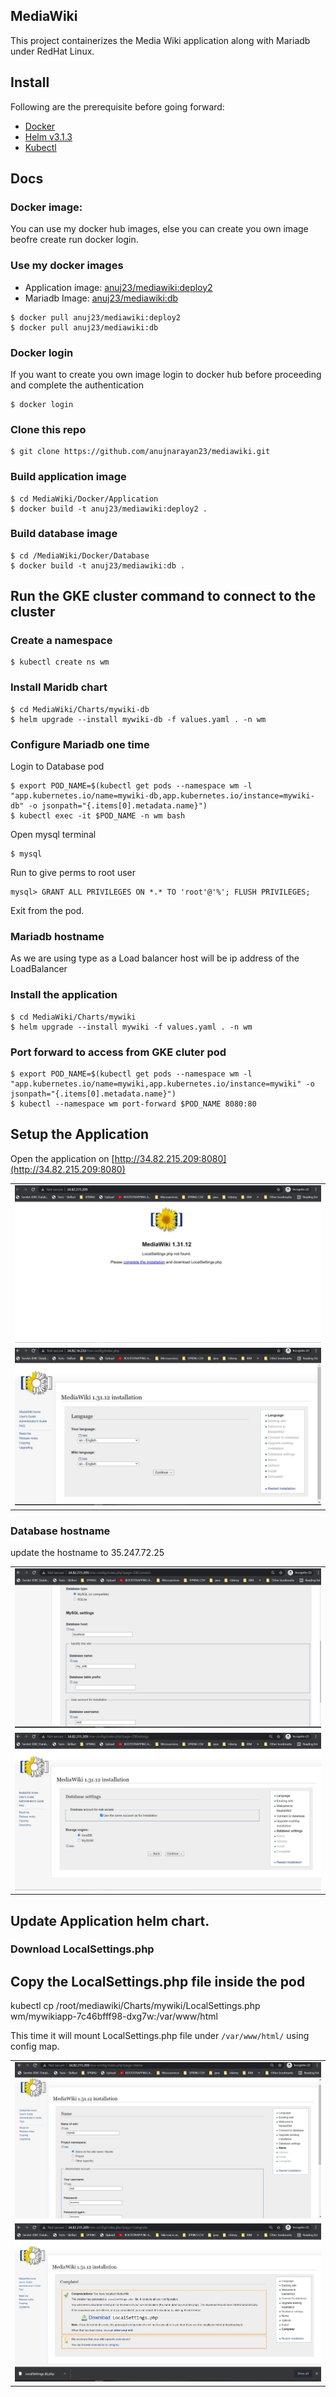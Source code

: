 ## MediaWiki

This project containerizes the Media Wiki application along with Mariadb under RedHat Linux.

## Install

Following are the prerequisite before going forward:
- [Docker](https://docs.docker.com/engine/install/ubuntu/)
- [Helm v3.1.3](https://helm.sh/docs/intro/install/) 
- [Kubectl](https://kubernetes.io/docs/tasks/tools/install-kubectl/) 

## Docs

### Docker image:
You can use my docker hub images, else you can create you own image beofre create run docker login.

### Use my docker images
- Application image: [anuj23/mediawiki:deploy2](https://hub.docker.com/layers/anuj23/mediawiki/tags/)
- Mariadb Image: [anuj23/mediawiki:db](https://hub.docker.com/layers/anuj23/mediawiki/tags/)

```shell
$ docker pull anuj23/mediawiki:deploy2
$ docker pull anuj23/mediawiki:db
```

### Docker login
If you want to create you own image login to docker hub before proceeding and complete the authentication

```shell
$ docker login
```
### Clone this repo 
```shell
$ git clone https://github.com/anujnarayan23/mediawiki.git
```

### Build application image
```shell
$ cd MediaWiki/Docker/Application
$ docker build -t anuj23/mediawiki:deploy2 .
```

### Build database image 
```shell
$ cd /MediaWiki/Docker/Database
$ docker build -t anuj23/mediawiki:db .
```
## Run the GKE cluster command to connect to the cluster

### Create a namespace 
```shell
$ kubectl create ns wm
```

### Install Maridb chart
``` shell
$ cd MediaWiki/Charts/mywiki-db
$ helm upgrade --install mywiki-db -f values.yaml . -n wm
```

### Configure Mariadb one time
Login to Database pod 
``` shell
$ export POD_NAME=$(kubectl get pods --namespace wm -l "app.kubernetes.io/name=mywiki-db,app.kubernetes.io/instance=mywiki-db" -o jsonpath="{.items[0].metadata.name}")
$ kubectl exec -it $POD_NAME -n wm bash
```

Open mysql terminal
```shell
$ mysql
```

Run to give perms to root user
```shell
mysql> GRANT ALL PRIVILEGES ON *.* TO 'root'@'%'; FLUSH PRIVILEGES;
```
Exit from the pod.

### Mariadb hostname
As we are using type as a Load balancer host will be ip address of the LoadBalancer


### Install the application
```shell
$ cd MediaWiki/Charts/mywiki
$ helm upgrade --install mywiki -f values.yaml . -n wm
```

### Port forward to access from GKE cluter pod
 ```shell
 $ export POD_NAME=$(kubectl get pods --namespace wm -l "app.kubernetes.io/name=mywiki,app.kubernetes.io/instance=mywiki" -o jsonpath="{.items[0].metadata.name}")
 $ kubectl --namespace wm port-forward $POD_NAME 8080:80
```

## Setup the Application 
Open the application on [http://34.82.215.209:8080](http://34.82.215.209:8080)
<table>
  <tr>
    <td><img src="Screenshots/1.JPG"></td>
 </tr>
 <tr>
    <td><img src="Screenshots/2.JPG"></td>
 </tr>
 </table>

### Database hostname
update the hostname to 35.247.72.25

<table>
  <tr>
    <td><img src="Screenshots/3.JPG"></td>
 </tr>
 <tr>
    <td><img src="Screenshots/4.JPG"></td>
 </tr>
 </table>

## Update Application helm chart.
### Download LocalSettings.php

## Copy the LocalSettings.php file inside the pod
kubectl cp /root/mediawiki/Charts/mywiki/LocalSettings.php wm/mywikiapp-7c46bfff98-dxg7w:/var/www/html

This time it will mount LocalSettings.php file under `/var/www/html/` using config map.

<table>
  <tr>
    <td><img src="Screenshots/5.JPG"></td>
 </tr>
   <tr>
    <td><img src="Screenshots/6.JPG"></td>
 </tr>
 </table>

